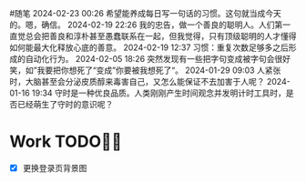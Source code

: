 #随笔 
2024-02-23 00:26 希望能养成每日写一句话的习惯。这句就当成今天的。嗯，确信。
2024-02-19 22:26 我的忠告，做一个善良的聪明人。人们第一直觉总会把善良和淳朴甚至愚蠢联系在一起，但我觉得，只有顶级聪明的人才懂得如何能最大化释放心底的善意。
2024-02-19 12:37 习惯：重复次数足够多之后形成的自动化行为。
2024-02-05 18:26 突然发现有一些把字句变成被字句会很好笑，如”我要把你想死了“变成”你要被我想死了“。
2024-01-29 09:03 人紧张时，大脑甚至会分泌皮质醇来毒害自己，又怎么能保证不去加害于人呢？
2024-01-16 19:34 守时是一种优良品质。人类刚刚产生时间观念并发明计时工具时，是否已经萌生了守时的意识呢？

# Work TODO👨‍💻
- [x] 更换登录页背景图